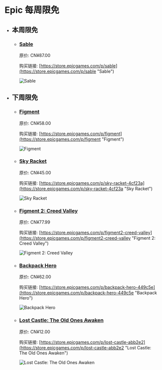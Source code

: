 # Epic 每周限免

- ## 本周限免


  - ### [Sable](https://store.epicgames.com/p/sable "Sable")

    原价: CN¥87.00

    购买链接: [https://store.epicgames.com/p/sable](https://store.epicgames.com/p/sable "Sable")

    ![Sable](https://cdn1.epicgames.com/salesEvent/salesEvent/EGS_Sable_Shedworks_S1_2560x1440-64ec090eed8335263a9083de0eb7f5cf)


- ## 下周限免


  - ### [Figment](https://store.epicgames.com/p/figment "Figment")

    原价: CN¥58.00

    购买链接: [https://store.epicgames.com/p/figment](https://store.epicgames.com/p/figment "Figment")

    ![Figment](https://cdn1.epicgames.com/270e1d648a5e4060b7b441615c4da4d9/offer/EGS_Figment_BedtimeDigitalGames_S3-1360x766-db305dcf65ce7dd5d7c3adfe6afc6769.jpg)


  - ### [Sky Racket](https://store.epicgames.com/p/sky-racket-4cf23a "Sky Racket")

    原价: CN¥45.00

    购买链接: [https://store.epicgames.com/p/sky-racket-4cf23a](https://store.epicgames.com/p/sky-racket-4cf23a "Sky Racket")

    ![Sky Racket](https://cdn1.epicgames.com/spt/39e680de-9f71-4475-b5dd-e25ffc8ed026/sky-racket-offer-30e7f1bd.jpg)


  - ### [Figment 2: Creed Valley](https://store.epicgames.com/p/figment2-creed-valley "Figment 2: Creed Valley")

    原价: CN¥77.99

    购买链接: [https://store.epicgames.com/p/figment2-creed-valley](https://store.epicgames.com/p/figment2-creed-valley "Figment 2: Creed Valley")

    ![Figment 2: Creed Valley](https://cdn1.epicgames.com/salesEvent/salesEvent/EGS_Figment2CreedValley_BedtimeDigitalGames_S1_2560x1440-c799fc78fe47bda5cf8a1bb205ca134f)


  - ### [Backpack Hero](https://store.epicgames.com/p/backpack-hero-449c5e "Backpack Hero")

    原价: CN¥62.00

    购买链接: [https://store.epicgames.com/p/backpack-hero-449c5e](https://store.epicgames.com/p/backpack-hero-449c5e "Backpack Hero")

    ![Backpack Hero](https://cdn1.epicgames.com/spt-assets/da842a6b6e324c39b54b16910856bdb3/backpack-hero-15jsl.jpg)


  - ### [Lost Castle: The Old Ones Awaken](https://store.epicgames.com/p/lost-castle-abb2e2 "Lost Castle: The Old Ones Awaken")

    原价: CN¥12.00

    购买链接: [https://store.epicgames.com/p/lost-castle-abb2e2](https://store.epicgames.com/p/lost-castle-abb2e2 "Lost Castle: The Old Ones Awaken")

    ![Lost Castle: The Old Ones Awaken](https://cdn1.epicgames.com/spt-assets/a6d76157ad884f2c9aa470b30da9e2ff/lost-castle-r390n.png)

